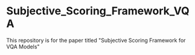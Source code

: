 # Subjective_Scoring_Framework_VQA
This repository is for the paper titled "Subjective Scoring Framework for VQA Models"
